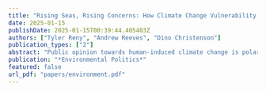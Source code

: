 ```yaml
---
title: "Rising Seas, Rising Concerns: How Climate Change Vulnerability Shapes Opinions Towards Policy"
date: 2025-01-15
publishDate: 2025-01-15T00:39:44.405403Z
authors: ["Tyler Reny", "Andrew Reeves", "Dino Christenson"]
publication_types: ["2"]
abstract: "Public opinion towards human-induced climate change is polarized along partisan lines. Indeed, the preponderance of scholarly work suggests that not even direct experiences with the consequences of climate change result in durable effects on opinions or behaviors. Our analysis of over 519,000 survey respondents and nearly 30,000 precinct-level voting returns challenges this emerging consensus for one kind of climate change event: rising sea levels. We find that persistent vulnerability to rising sea levels is associated with opinions and behaviors about global warming. Coastal residents affected by sea-level rise are more likely to support climate mitigation policy. This association is strongest among those firmly attached to their communities, as opposed to those with the most to lose financially. We speculate that sea-level rise is exceptionally salient in the minds of those affected as an ever-present reminder of the inevitable toll of climate change."
publication: "*Environmental Politics*"
featured: false
url_pdf: "papers/environment.pdf"
---
```


